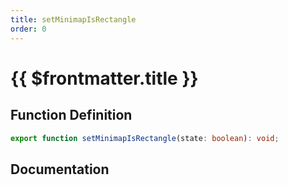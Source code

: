 ```yaml
---
title: setMinimapIsRectangle
order: 0
---
```


# {{ $frontmatter.title }}

## Function Definition

```ts
export function setMinimapIsRectangle(state: boolean): void;
```

## Documentation

<!--@include: ./parts/setMinimapIsRectangle.md-->
